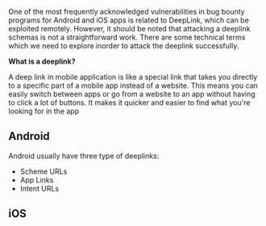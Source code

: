 One of the most frequently acknowledged vulnerabilities in bug bounty programs for Android and iOS apps is related to DeepLink, which can be exploited remotely. However, it should be noted that attacking a deeplink schemas is not a straightforward work. There are some technical terms which we need to explore inorder to attack the deeplink successfully.

**What is a deeplink?**

A deep link in mobile application is like a special link that takes you directly to a specific part of a mobile app instead of a website. This means you can easily switch between apps or go from a website to an app without having to click a lot of buttons. It makes it quicker and easier to find what you're looking for in the app 

## Android
Android usually have three type of deeplinks:
- Scheme URLs 
- App Links 
- Intent URLs 


## iOS
